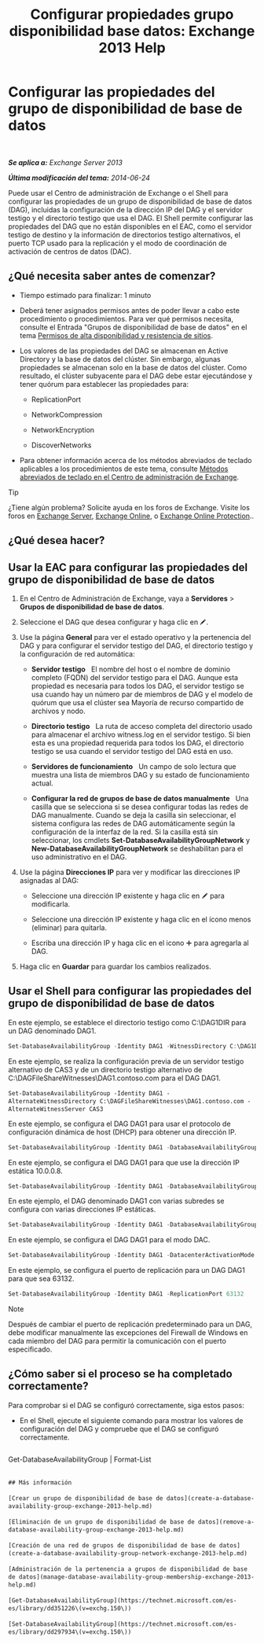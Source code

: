 ﻿---
title: 'Configurar propiedades grupo disponibilidad base datos: Exchange 2013 Help'
TOCTitle: Configurar las propiedades del grupo de disponibilidad de base de datos
ms:assetid: 50daeac5-a16f-4362-a325-19e0fe25d59d
ms:mtpsurl: https://technet.microsoft.com/es-es/library/Dd297985(v=EXCHG.150)
ms:contentKeyID: 48268116
ms.date: 05/22/2018
mtps_version: v=EXCHG.150
ms.translationtype: MT
---

# Configurar las propiedades del grupo de disponibilidad de base de datos

 

_**Se aplica a:** Exchange Server 2013_

_**Última modificación del tema:** 2014-06-24_

Puede usar el Centro de administración de Exchange o el Shell para configurar las propiedades de un grupo de disponibilidad de base de datos (DAG), incluidas la configuración de la dirección IP del DAG y el servidor testigo y el directorio testigo que usa el DAG. El Shell permite configurar las propiedades del DAG que no están disponibles en el EAC, como el servidor testigo de destino y la información de directorios testigo alternativos, el puerto TCP usado para la replicación y el modo de coordinación de activación de centros de datos (DAC).

## ¿Qué necesita saber antes de comenzar?

  - Tiempo estimado para finalizar: 1 minuto

  - Deberá tener asignados permisos antes de poder llevar a cabo este procedimiento o procedimientos. Para ver qué permisos necesita, consulte el Entrada "Grupos de disponibilidad de base de datos" en el tema [Permisos de alta disponibilidad y resistencia de sitios](high-availability-and-site-resilience-permissions-exchange-2013-help.md).

  - Los valores de las propiedades del DAG se almacenan en Active Directory y la base de datos del clúster. Sin embargo, algunas propiedades se almacenan solo en la base de datos del clúster. Como resultado, el clúster subyacente para el DAG debe estar ejecutándose y tener quórum para establecer las propiedades para:
    
      - ReplicationPort
    
      - NetworkCompression
    
      - NetworkEncryption
    
      - DiscoverNetworks

  - Para obtener información acerca de los métodos abreviados de teclado aplicables a los procedimientos de este tema, consulte [Métodos abreviados de teclado en el Centro de administración de Exchange](keyboard-shortcuts-in-the-exchange-admin-center-exchange-online-protection-help.md).


> [!TIP]
> ¿Tiene algún problema? Solicite ayuda en los foros de Exchange. Visite los foros en <A href="https://go.microsoft.com/fwlink/p/?linkid=60612">Exchange Server</A>, <A href="https://go.microsoft.com/fwlink/p/?linkid=267542">Exchange Online</A>, o <A href="https://go.microsoft.com/fwlink/p/?linkid=285351">Exchange Online Protection</A>..



## ¿Qué desea hacer?

## Usar la EAC para configurar las propiedades del grupo de disponibilidad de base de datos

1.  En el Centro de Administración de Exchange, vaya a **Servidores** \> **Grupos de disponibilidad de base de datos**.

2.  Seleccione el DAG que desea configurar y haga clic en ![Icono Editar](images/Bb124582.6f53ccb2-1f13-4c02-bea0-30690e6ea71d(EXCHG.150).gif "Icono Editar").

3.  Use la página **General** para ver el estado operativo y la pertenencia del DAG y para configurar el servidor testigo del DAG, el directorio testigo y la configuración de red automática:
    
      - **Servidor testigo**   El nombre del host o el nombre de dominio completo (FQDN) del servidor testigo para el DAG. Aunque esta propiedad es necesaria para todos los DAG, el servidor testigo se usa cuando hay un número par de miembros de DAG y el modelo de quórum que usa el clúster sea Mayoría de recurso compartido de archivos y nodo.
    
      - **Directorio testigo**   La ruta de acceso completa del directorio usado para almacenar el archivo witness.log en el servidor testigo. Si bien esta es una propiedad requerida para todos los DAG, el directorio testigo se usa cuando el servidor testigo del DAG está en uso.
    
      - **Servidores de funcionamiento**   Un campo de solo lectura que muestra una lista de miembros DAG y su estado de funcionamiento actual.
    
      - **Configurar la red de grupos de base de datos manualmente**   Una casilla que se selecciona si se desea configurar todas las redes de DAG manualmente. Cuando se deja la casilla sin seleccionar, el sistema configura las redes de DAG automáticamente según la configuración de la interfaz de la red. Si la casilla está sin seleccionar, los cmdlets **Set-DatabaseAvailabilityGroupNetwork** y **New-DatabaseAvailabilityGroupNetwork** se deshabilitan para el uso administrativo en el DAG.

4.  Use la página **Direcciones IP** para ver y modificar las direcciones IP asignadas al DAG:
    
      - Seleccione una dirección IP existente y haga clic en ![Icono Editar](images/Bb124582.6f53ccb2-1f13-4c02-bea0-30690e6ea71d(EXCHG.150).gif "Icono Editar") para modificarla.
    
      - Seleccione una dirección IP existente y haga clic en el ícono menos (eliminar) para quitarla.
    
      - Escriba una dirección IP y haga clic en el icono ![Agregar icono](images/JJ218640.c1e75329-d6d7-4073-a27d-498590bbb558(EXCHG.150).gif "Agregar icono") para agregarla al DAG.

5.  Haga clic en **Guardar** para guardar los cambios realizados.

## Usar el Shell para configurar las propiedades del grupo de disponibilidad de base de datos

En este ejemplo, se establece el directorio testigo como C:\\DAG1DIR para un DAG denominado DAG1.

```powershell
Set-DatabaseAvailabilityGroup -Identity DAG1 -WitnessDirectory C:\DAG1DIR
```

En este ejemplo, se realiza la configuración previa de un servidor testigo alternativo de CAS3 y de un directorio testigo alternativo de C:\\DAGFileShareWitnesses\\DAG1.contoso.com para el DAG DAG1.

    Set-DatabaseAvailabilityGroup -Identity DAG1 -AlternateWitnessDirectory C:\DAGFileShareWitnesses\DAG1.contoso.com -AlternateWitnessServer CAS3

En este ejemplo, se configura el DAG DAG1 para usar el protocolo de configuración dinámica de host (DHCP) para obtener una dirección IP.

```powershell
Set-DatabaseAvailabilityGroup -Identity DAG1 -DatabaseAvailabilityGroupIPAddresses 0.0.0.0
```

En este ejemplo, se configura el DAG DAG1 para que use la dirección IP estática 10.0.0.8.

```powershell
Set-DatabaseAvailabilityGroup -Identity DAG1 -DatabaseAvailabilityGroupIPAddresses 10.0.0.8
```

En este ejemplo, el DAG denominado DAG1 con varias subredes se configura con varias direcciones IP estáticas.

```powershell
Set-DatabaseAvailabilityGroup -Identity DAG1 -DatabaseAvailabilityGroupIPAddresses 10.0.0.8,10.0.1.8
```

En este ejemplo, se configura el DAG DAG1 para el modo DAC.

```powershell
Set-DatabaseAvailabilityGroup -Identity DAG1 -DatacenterActivationMode DagOnly
```

En este ejemplo, se configura el puerto de replicación para un DAG DAG1 para que sea 63132.

```powershell
Set-DatabaseAvailabilityGroup -Identity DAG1 -ReplicationPort 63132
```


> [!NOTE]
> Después de cambiar el puerto de replicación predeterminado para un DAG, debe modificar manualmente las excepciones del Firewall de Windows en cada miembro del DAG para permitir la comunicación con el puerto especificado.



## ¿Cómo saber si el proceso se ha completado correctamente?

Para comprobar si el DAG se configuró correctamente, siga estos pasos:

  - En el Shell, ejecute el siguiente comando para mostrar los valores de configuración del DAG y compruebe que el DAG se configuró correctamente.
    
    ```powershell
Get-DatabaseAvailabilityGroup <DAGName> | Format-List
```

## Más información

[Crear un grupo de disponibilidad de base de datos](create-a-database-availability-group-exchange-2013-help.md)

[Eliminación de un grupo de disponibilidad de base de datos](remove-a-database-availability-group-exchange-2013-help.md)

[Creación de una red de grupos de disponibilidad de base de datos](create-a-database-availability-group-network-exchange-2013-help.md)

[Administración de la pertenencia a grupos de disponibilidad de base de datos](manage-database-availability-group-membership-exchange-2013-help.md)

[Get-DatabaseAvailabilityGroup](https://technet.microsoft.com/es-es/library/dd351226\(v=exchg.150\))

[Set-DatabaseAvailabilityGroup](https://technet.microsoft.com/es-es/library/dd297934\(v=exchg.150\))

